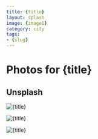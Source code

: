 ```yaml
---
title: {title}
layout: splash
image: {image1}
category: city
tags:
- {slug}
---
```

# Photos for {title}

## Unsplash

![{title}]({image1})

![{title}]({image2})

![{title}]({image3})